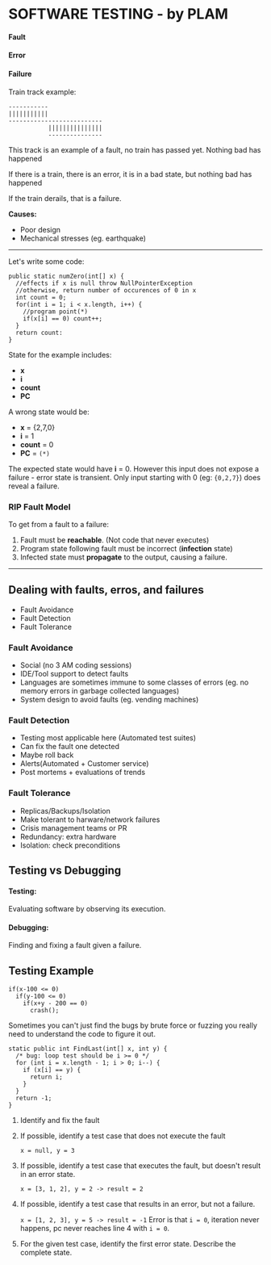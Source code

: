 # SOFTWARE TESTING - by PLAM

#### Fault

#### Error

#### Failure

Train track example:

```
-----------
|||||||||||
--------------------------
           |||||||||||||||
           ---------------
```
This track is an example of a fault, no train has passed yet. Nothing bad has happened

If there is a train, there is an error, it is in a bad state, but nothing bad has happened

If the train derails, that is a failure.

**Causes:**
- Poor design
- Mechanical stresses (eg. earthquake)

---

Let's write some code:
```
public static numZero(int[] x) {
  //effects if x is null throw NullPointerException
  //otherwise, return number of occurences of 0 in x
  int count = 0;
  for(int i = 1; i < x.length, i++) {
    //program point(*)
    if(x[i] == 0) count++;
  }
  return count:
}
```

State for the example includes:
- **x**
- **i**
- **count**
- **PC**

A wrong state would be:
- **x** = {2,7,0}
- **i** = 1
- **count** = 0
- **PC** = `(*)`

The expected state would have **i** = 0. However this input does not expose a failure - error state is transient.
Only input starting with 0 (eg: `{0,2,7}`) does reveal a failure.

### RIP Fault Model
To get from a fault to a failure:
1. Fault must be **reachable**. (Not code that never executes)
2. Program state following fault must be incorrect (**infection** state)
3. Infected state must **propagate** to the output, causing a failure.

---

## Dealing with faults, erros, and failures
- Fault Avoidance
- Fault Detection 
- Fault Tolerance

### Fault Avoidance
- Social (no 3 AM coding sessions)
- IDE/Tool support to detect faults
- Languages are sometimes immune to some classes of errors (eg. no memory errors in garbage collected languages)
- System design to avoid faults (eg. vending machines)

### Fault Detection
- Testing most applicable here (Automated test suites)
- Can fix the fault one detected
- Maybe roll back
- Alerts(Automated + Customer service)
- Post mortems + evaluations of trends

### Fault Tolerance
- Replicas/Backups/Isolation
- Make tolerant to harware/network failures
- Crisis management teams or PR
- Redundancy: extra hardware
- Isolation: check preconditions

## Testing vs Debugging
#### Testing:
Evaluating software by observing its execution.
#### Debugging:
Finding and fixing a fault given a failure.

## Testing Example
```
if(x-100 <= 0)
  if(y-100 <= 0)
    if(x+y - 200 == 0)
      crash();
```
Sometimes you can't just find the bugs by brute force or fuzzing you really need to understand the code to figure it out.
```
static public int FindLast(int[] x, int y) {
  /* bug: loop test should be i >= 0 */
  for (int i = x.length - 1; i > 0; i--) {
    if (x[i] == y) {
      return i;
    }
  }
  return -1;
}
```
1. Identify and fix the fault
2. If possible, identify a test case that does not execute the fault
    
    `x = null, y = 3`
3. If possible, identify a test case that executes the fault, but doesn't result in an error state.
    
   `x = [3, 1, 2], y = 2 -> result = 2`
4. If possible, identify a test case that results in an error, but not a failure.
    
    `x = [1, 2, 3], y = 5 -> result = -1`
    Error is that `i = 0`, iteration never happens, pc never reaches line 4 with `i = 0`.
5. For the given test case, identify the first error state. Describe the complete state.
    
